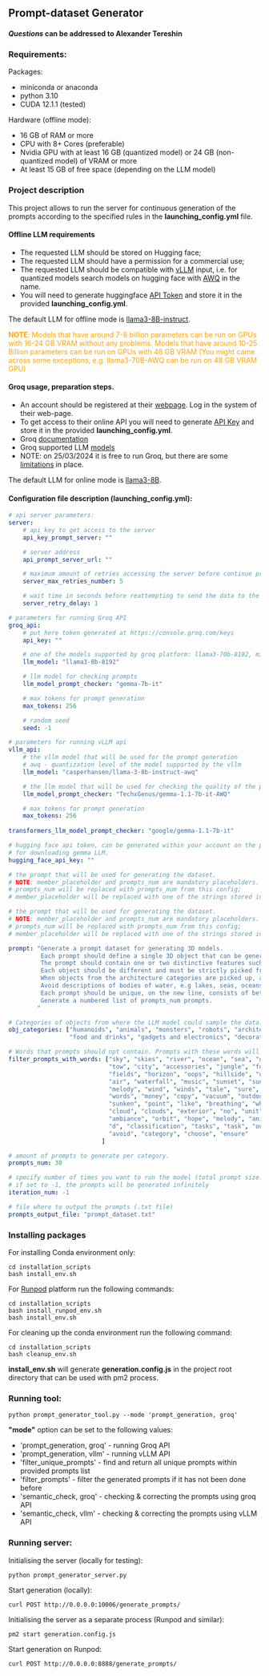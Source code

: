 ## Prompt-dataset Generator
#### *Questions* can be addressed to Alexander Tereshin

### Requirements:

Packages:
- miniconda or anaconda
- python 3.10
- CUDA 12.1.1 (tested)

Hardware (offline mode):

- 16 GB of RAM or more
- CPU with 8+ Cores (preferable)
- Nvidia GPU with at least 16 GB (quantized model) or 24 GB (non-quantized model) of VRAM or more 
- At least 15 GB of free space (depending on the LLM model)

### Project description
This project allows to run the server for continuous generation of the prompts according to the specified rules 
in the **launching_config.yml** file.

#### Offline LLM requirements
 
- The requested LLM should be stored on Hugging face;
- The requested LLM should have a permission for a commercial use;
- The requested LLM should be compatible with [vLLM](https://docs.vllm.ai/en/latest/models/supported_models.html) input, 
i.e. for quantized models search models on hugging face with [AWQ](https://huggingface.co/models?sort=trending&search=awq) in the name.
- You will need to generate huggingface [API Token](https://huggingface.co/docs/hub/en/security-tokens) and store it in the provided **launching_config.yml**.

The default LLM for offline mode is [llama3-8B-instruct](https://huggingface.co/meta-llama/Meta-Llama-3-8B-Instruct).

<span style="color:orange">**NOTE**: Models that have around 7-8 billion parameters can be run on GPUs with 16-24 GB VRAM without any problems.
Models that have around 10-25 Billion parameters can be run on GPUs with 48 GB VRAM 
(You might came across some exceptions, e.g. llama3-70B-AWQ can be run on 48 GB VRAM GPU)</span>


#### Groq usage, preparation steps.

- An account should be registered at their [webpage](https://groq.com/). Log in the system of their web-page.
- To get access to their online API you will need to generate [API Key](https://console.groq.com/keys) and store it in the provided **launching_config.yml**.
- Groq [documentation](https://console.groq.com/docs/quickstart)
- Groq supported LLM [models](https://console.groq.com/docs/models) 
- NOTE: on 25/03/2024 it is free to run Groq, but there are some [limitations](https://console.groq.com/docs/rate-limits) in place.

The default LLM for online mode is [llama3-8B](https://console.groq.com/docs/models).

#### Configuration file description (launching_config.yml):
```yaml
# api server parameters:
server:
    # api key to get access to the server
    api_key_prompt_server: ""

    # server address
    api_prompt_server_url: ""

    # maximum amount of retries accessing the server before continue prompt generation
    server_max_retries_number: 5

    # wait time in seconds before reattempting to send the data to the server
    server_retry_delay: 1

# parameters for running Groq API
groq_api:
    # put here token generated at https://console.groq.com/keys
    api_key: ""

    # one of the models supported by groq platform: llama3-70b-8192, mixtral-8x7b-32768, gemma-7b-it
    llm_model: "llama3-8b-8192"

    # llm model for checking prompts
    llm_model_prompt_checker: "gemma-7b-it"

    # max tokens for prompt generation
    max_tokens: 256

    # random seed
    seed: -1

# parameters for running vLLM api
vllm_api:
    # the vllm model that will be used for the prompt generation
    # awq - quantization level of the model supported by the vllm
    llm_model: "casperhansen/llama-3-8b-instruct-awq"

    # the llm model that will be used for checking the quality of the prompts
    llm_model_prompt_checker: "TechxGenus/gemma-1.1-7b-it-AWQ"

    # max tokens for prompt generation
    max_tokens: 256
    
transformers_llm_model_prompt_checker: "google/gemma-1.1-7b-it"

# hugging face api token, can be generated within your account on the platform. Will be required
# for downloading gemma LLM.
hugging_face_api_key: ""

# the prompt that will be used for generating the dataset.
# NOTE: member_placeholder and prompts_num are mandatory placeholders.
# prompts_num will be replaced with prompts_num from this config;
# member_placeholder will be replaced with one of the strings stored in obj_categories list.

# the prompt that will be used for generating the dataset.
# NOTE: member_placeholder and prompts_num are mandatory placeholders.
# prompts_num will be replaced with prompts_num from this config;
# member_placeholder will be replaced with one of the strings stored in obj_categories list.

prompt: "Generate a prompt dataset for generating 3D models.
         Each prompt should define a single 3D object that can be generated as a 3D mesh.
         The prompt should contain one or two distinctive features such as color, shape, or pose of the generating object.  
         Each object should be different and must be strictly picked from the member_placeholder category.
         When objects from the architecture categories are picked up, avoid description of interiors.
         Avoid descriptions of bodies of water, e.g lakes, seas, oceans, rivers and similar.
         Each prompt should be unique, on the new line, consists of between three to seven words.
         Generate a numbered list of prompts_num prompts.
        "

# Categories of objects from where the LLM model could sample the data.
obj_categories: ["humanoids", "animals", "monsters", "robots", "architecture", "nature", "vehicles", "weapons and equipments",
                 "food and drinks", "gadgets and electronics", "decorative elements", "furniture", "jewelry"]

# Words that prompts should npt contain. Prompts with these words will be removed from the dataset and filtering stage.
filter_prompts_with_words: ["sky", "skies", "river", "ocean", "sea", "garden", "wind", "field", "terrain", "family",
                            "tow", "city", "accessories", "jungle", "forest", "space", "pool", "pond", "I", "i",
                            "fields", "horizon", "oops", "hillside", "underwater", "floor", "grass", "nature", "mist",
                            "air", "waterfall", "music", "sunset", "sunrise", "beach", "room", "cluster", "accents",
                            "melody", "wind", "winds", "tale", "sure", "prompts", "prompt", "sunbeam", "water", "word",
                            "words", "money", "copy", "vacuum", "outdoor", "to", "us", "miami", "kidding", "time",
                            "sunken", "point", "like", "breathing", "whoops", "labyrinth", "village", "seaside",
                            "cloud", "clouds", "exterior", "no", "unit", "harbor", "window", "grip", "island", "song",
                            "ambiance", "orbit", "hope", "melody", "animate", "vagina", "you", "please", "lake",
                            "d", "classification", "tasks", "task", "output", "here", "motion", "generate", "output",
                            "avoid", "category", "choose", "ensure"
                          ]

# amount of prompts to generate per category.
prompts_num: 30

# specify number of times you want to run the model (total prompt size: prompts_num x len(obj_categories) x iteration_num
# if set to -1, the prompts will be generated infinitely
iteration_num: -1

# file where to output the prompts (.txt file)
prompts_output_file: "prompt_dataset.txt"

```

### Installing packages

For installing Conda environment only:
```commandline
cd installation_scripts
bash install_env.sh
```

For [Runpod](https://www.runpod.io/) platform run the following commands:
```commandline
cd installation_scripts
bash install_runpod_env.sh
bash install_env.sh
```

For cleaning up the conda environment run the following command:
```commandline
cd installation_scripts
bash cleanup_env.sh
```

**install_env.sh** will generate **generation.config.js** in the project root directory that can be used with pm2 process.

### Running tool:
```commandline
python prompt_generator_tool.py --mode 'prompt_generation, groq'
```
**"mode"** option can be set to the following values:

- 'prompt_generation, groq' - running Groq API
- 'prompt_generation, vllm' - running vLLM API
- 'filter_unique_prompts' - find and return all unique prompts within provided prompts list
- 'filter_prompts' - filter the generated prompts if it has not been done before
- 'semantic_check, groq' - checking & correcting the prompts using groq API
- 'semantic_check, vllm' - checking & correcting the prompts using vLLM API

### Running server:

Initialising the server (locally for testing):
```commandline
python prompt_generator_server.py
```

Start generation (locally):
```commandline
curl POST http://0.0.0.0:10006/generate_prompts/
```

Initialising the server as a separate process (Runpod and similar):
```commandline
pm2 start generation.config.js
```

Start generation on Runpod:
```commandline
curl POST http://0.0.0.0:8888/generate_prompts/
```

